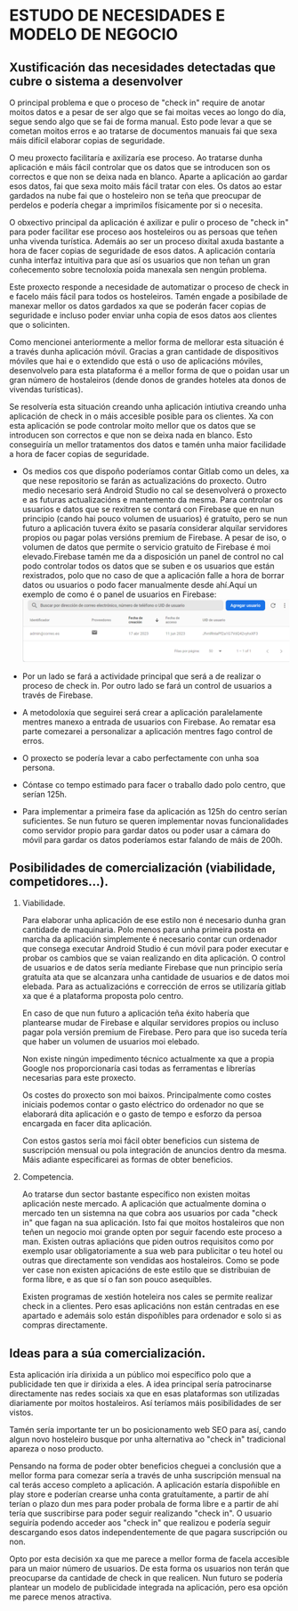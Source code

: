 # ESTUDO DE NECESIDADES E MODELO DE NEGOCIO

## Xustificación das necesidades detectadas que cubre o sistema a desenvolver
O principal problema e que o proceso de "check in" require de anotar moitos datos e a pesar de ser algo que se fai moitas veces ao longo do día, segue sendo algo que se fai de forma manual. Esto pode levar a que se cometan moitos erros e ao tratarse de documentos manuais fai que sexa máis difícil elaborar copias de seguridade.

O meu proxecto facilitaría e axilizaría ese proceso. Ao tratarse dunha aplicación e máis fácil controlar que os datos que se introducen son os correctos e que non se deixa nada en blanco. Aparte a aplicación ao gardar esos datos, fai que sexa moito máis fácil tratar con eles. Os datos ao estar gardados na nube fai que o hosteleiro non se teña que preocupar de perdelos e podería chegar a imprimilos físicamente por si o necesita.

O obxectivo principal da aplicación é axilizar e pulir o proceso de "check in" para poder facilitar ese proceso aos hosteleiros ou as persoas que teñen unha vivenda turística. Ademáis ao ser un proceso dixital axuda bastante a hora de facer copias de seguridade de esos datos. A aplicación contaría cunha interfaz intuitiva para que así os usuarios que non teñan un gran coñecemento sobre tecnoloxía poida manexala sen nengún problema.

Este proxecto responde a necesidade de automatizar o proceso de check in e facelo máis fácil para todos os hosteleiros. Tamén engade a posibilade de manexar mellor os datos gardados xa que se poderán facer copias de seguridade e incluso poder enviar unha copia de esos datos aos clientes que o solicinten. 
     
Como mencionei anteriormente a mellor forma de mellorar esta situación é a través dunha aplicación móvil. Gracias a gran cantidade de dispositivos móviles que hai e o extendido que está o uso de aplicacións móviles, desenvolvelo para esta plataforma é a mellor forma de que o poidan usar un gran número de hostaleiros (dende donos de grandes hoteles ata donos de vivendas turísticas).

Se resolvería esta situación creando unha aplicación intiutiva creando unha aplicación de check in o máis accesible posible para os clientes. Xa con esta aplicación se pode controlar moito mellor que os datos que se introducen son correctos e que non se deixa nada en blanco. Esto conseguiría un mellor tratamentos dos datos e tamén unha maior facilidade a hora de facer copias de seguridade.
 
* Os medios cos que dispoño poderíamos contar Gitlab como un deles, xa que nese repositorio se farán as actualizacións do proxecto. Outro medio necesario será Android Studio no cal se desenvolverá o proxecto e as futuras actualizacións e mantemento da mesma. Para controlar os usuarios e datos que se rexitren se contará con Firebase que en nun principio (cando hai pouco volumen de usuarios) é gratuíto, pero se nun futuro a aplicación tuvera éxito se pasaría considerar alquilar servidores propios ou pagar polas versións premium de Firebase. A pesar de iso, o volumen de datos que permite o servicio gratuito de Firebase é moi elevado.Firebase tamén me da a disposición un panel de control no cal podo controlar todos os datos que se suben e os usuarios que están rexistrados, polo que no caso de que a aplicación falle a hora de borrar datos ou usuarios o podo facer manualmente desde ahí.Aquí un exemplo de como é o panel de usuarios en Firebase:
![panel de control Firebase](doc/img/panelControl_firebase.png)
 
* Por un lado se fará a actividade principal que será a de realizar o proceso de check in. Por outro lado se fará un control de usuarios a través de Firebase.

* A metodoloxía que seguirei será crear a aplicación paralelamente mentres manexo a entrada de usuarios con Firebase. Ao rematar esa parte comezarei a personalizar a aplicación mentres fago control de erros.
     
* O proxecto se podería levar a cabo perfectamente con unha soa persona.
     
* Cóntase co tempo estimado para facer o traballo dado polo centro, que serían 125h.
    
* Para implementar a primeira fase da aplicación as 125h do centro serían suficientes. Se nun futuro se queren implementar novas funcionalidades como servidor propio para gardar datos ou poder usar a cámara do móvil para gardar os datos poderíamos estar falando de máis de 200h.

## Posibilidades de comercialización (viabilidade, competidores…).
1.	Viabilidade.

    Para elaborar unha aplicación de ese estilo non é necesario dunha gran cantidade de maquinaria. Polo menos para unha primeira posta en marcha da aplicación simplemente é necesario contar cun ordenador que consega executar Android Studio é cun móvil para poder executar e probar os cambios que se vaian realizando en dita aplicación. O control de usuarios e de datos sería mediante Firebase que nun principio sería gratuíta ata que se alcanzara unha cantidade de usuarios e de datos moi elebada. Para as actualizacións e corrección de erros se utilizaría gitlab xa que é a plataforma proposta polo centro.

    En caso de que nun futuro a aplicación teña éxito habería que plantearse mudar de Firebase e alquilar servidores propios ou incluso pagar pola versión premium de Firebase. Pero para que iso suceda tería que haber un volumen de usuarios moi elebado.
        
    Non existe ningún impedimento técnico actualmente xa que a propia Google nos proporcionaría casi todas as ferramentas e librerías necesarias para este proxecto.
        
    Os costes do proxecto son moi baixos. Principalmente como costes iniciais podemos contar o gasto eléctrico do ordenador no que se elaborará dita aplicación e o gasto de tempo e esforzo da persoa encargada en facer dita aplicación.
        
    Con estos gastos sería moi fácil obter beneficios cun sistema de suscripción mensual ou pola integración de anuncios dentro da mesma. Máis adiante especificarei as formas de obter beneficios.

        
2.	Competencia.

    Ao tratarse dun sector bastante específico non existen moitas aplicación neste mercado. A aplicación que actualmente domina o mercado ten un sistemna na que cobra aos usuarios por cada "check in" que fagan na sua aplicación. Isto fai que moitos hostaleiros que non teñen un negocio moi grande opten por seguir facendo este proceso a man. Existen outras apliacións que piden outros requisitos como por exemplo usar obligatoriamente a sua web para publicitar o teu hotel ou outras que directamente son vendidas aos hostaleiros. Como se pode ver case non existen apicacións de este estilo que se distribuian de forma libre, e as que sí o fan son pouco asequibles.

    Existen programas de xestión hoteleira nos cales se permite realizar check in a clientes. Pero esas aplicacións non están centradas en ese apartado e ademáis solo están dispoñibles para ordenador e solo si as compras directamente.

## Ideas para a súa comercialización.

Esta aplicación iría dirixida a un público moi específico polo que a publicidade ten que ir dirixida a eles. A idea principal sería patrocinarse directamente nas redes sociais xa que en esas plataformas son utilizadas diariamente por moitos hostaleiros. Así teríamos máis posibilidades de ser vistos.
    
Tamén sería importante ter un bo posicionamento web SEO para así, cando algun novo hosteleiro busque por unha alternativa ao "check in" tradicional apareza o noso producto.
    
Pensando na forma de poder obter beneficios cheguei a conclusión que a mellor forma para comezar sería a través de unha suscripción mensual na cal terás acceso completo a aplicación. A aplicación estaría dispoñible en play store e poderían crearse unha conta gratuítamente, a partir de ahí terían o plazo dun mes para poder probala de forma libre e a partir de ahí tería que suscribirse para poder seguir realizando "check in". O usuario seguiría podendo acceder aos "check in" que realizou e podería seguir descargando esos datos independentemente de que pagara suscripción ou non.
    
Opto por esta decisión xa que me parece a mellor forma de facela accesible para un maior número de usuarios. De esta forma os usuarios non terán que preocuparse da cantidade de check in que realicen. Nun futuro se podería plantear un modelo de publicidade integrada na aplicación, pero esa opción me parece menos atractiva.